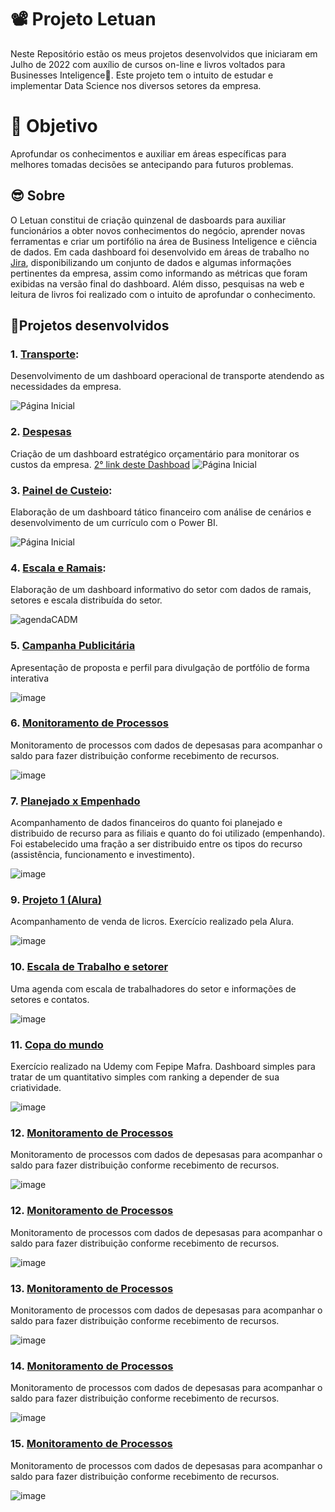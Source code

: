 # 📽 Projeto Letuan

Neste Repositório estão os meus projetos desenvolvidos que iniciaram em Julho de 2022 com auxílio de cursos on-line e livros voltados para Businesses Inteligence🧠. Este projeto tem o intuito de estudar e implementar Data Science nos diversos setores da empresa. 



# 🏁 Objetivo

Aprofundar os conhecimentos e auxiliar em áreas específicas para melhores tomadas decisões se antecipando para futuros problemas.



## 😎 Sobre  

O Letuan constitui de criação quinzenal de dasboards para auxiliar funcionários a obter novos conhecimentos do negócio, aprender novas ferramentas e criar um portifólio na área de Business Inteligence e ciência de dados. 
Em cada dashboard foi desenvolvido em áreas de trabalho no [Jira](https://leticiademelo.atlassian.net/jira/software/c/projects/CDES/boards/3?atlOrigin=eyJpIjoiODI0YThjZTU4NDY5NDBhZmI0MTEyZWM1YWQ2MDU4ZTYiLCJwIjoiaiJ9), disponibilizando um conjunto de dados e algumas informações pertinentes da empresa, assim como informando as métricas que foram exibidas na versão final do dashboard. Além disso, pesquisas na web e leitura de livros foi realizado com o intuito de aprofundar o conhecimento.

## 🔮Projetos desenvolvidos  





### 1. [Transporte](https://app.powerbi.com/view?r=eyJrIjoiYjYyMWQ4NGEtY2NiNi00ZTljLTlkZDQtMGY1NWZhZWRjOTIwIiwidCI6IjQ1NDhkNGRjLTBmM2YtNGJkYy1iZDVkLTA3NzUwZTBhMTRhZCJ9&pageName=ReportSection030dd542657455ca690b): 

Desenvolvimento de um dashboard operacional de transporte atendendo as necessidades da empresa.

![Página Inicial](https://github.com/victrovsky/Power-BI/blob/ed516aa103b82ab15f62e6502432aa48be25d835/Captura%20da%20Web_27-11-2022_31640_app.powerbi.com.jpeg)





### 2. [Despesas](https://app.powerbi.com/view?r=eyJrIjoiMThmZWE4NWQtOGRkYy00NTRkLThiY2EtOWFkYWJmMWE2YmQ0IiwidCI6IjQ1NDhkNGRjLTBmM2YtNGJkYy1iZDVkLTA3NzUwZTBhMTRhZCJ9&pageName=ReportSection)

Criação de um dashboard estratégico orçamentário para monitorar os custos da empresa.
[2° link deste Dashboad](https://app.powerbi.com/view?r=eyJrIjoiY2FmYjhmMTUtYmE4ZS00OWRkLWJjZjAtZTVhY2Y4N2ZiNWM1IiwidCI6IjQ1NDhkNGRjLTBmM2YtNGJkYy1iZDVkLTA3NzUwZTBhMTRhZCJ9&embedImagePlaceholder=true)
![Página Inicial](https://github.com/victrovsky/Power-BI/blob/9710ee20bcca4c54515c1ebcfcd9fafd45994ab3/despesa.jpg)





### 3. [Painel de Custeio](https://app.powerbi.com/view?r=eyJrIjoiNzczMmJiZDQtYzg4MC00YjFiLWJmNGItYWY4OGNlNDBjNDFkIiwidCI6IjQ1NDhkNGRjLTBmM2YtNGJkYy1iZDVkLTA3NzUwZTBhMTRhZCJ9&pageName=ReportSectiond35372800580dad00203): 

Elaboração de um dashboard tático financeiro com análise de cenários e desenvolvimento de um currículo com o Power BI.

![Página Inicial](https://github.com/victrovsky/Power-BI/blob/eb28e06fb13dce4df8b8895bbf1bb8d713008502/custeio.jpg)





### 4. [Escala e Ramais](https://app.powerbi.com/view?r=eyJrIjoiNmE5NTM1YjItODU0My00MzNmLThhNWUtMDQ3OTQ0MzU2MjI5IiwidCI6IjQ1NDhkNGRjLTBmM2YtNGJkYy1iZDVkLTA3NzUwZTBhMTRhZCJ9&pageName=ReportSection235be742a827c1619e6e): 

Elaboração de um dashboard informativo do setor com dados de ramais, setores e escala distribuída do setor.

![agendaCADM](https://user-images.githubusercontent.com/119130562/204148392-f61fc288-19a5-4028-9a33-4606caab2bc5.jpg)





### 5. [Campanha Publicitária](https://app.powerbi.com/view?r=eyJrIjoiMDBlNzU2MDQtN2YwOS00MjliLWIyYzgtNjUyZDcxNjNmNjliIiwidCI6IjQ1NDhkNGRjLTBmM2YtNGJkYy1iZDVkLTA3NzUwZTBhMTRhZCJ9)

Apresentação de proposta e perfil para divulgação de portfólio de forma interativa

![image](https://github.com/luanvsky/Painel-Power-BI/assets/119130562/cda0d69d-beab-4bcb-a13c-b4cb96ffa1d9)





### 6. [Monitoramento de Processos](https://app.powerbi.com/view?r=eyJrIjoiNTYzOGM5YTgtZTZjMC00ZmI0LWE4YWItOGZhYzg0MzE5MjUyIiwidCI6IjQ1NDhkNGRjLTBmM2YtNGJkYy1iZDVkLTA3NzUwZTBhMTRhZCJ9)

Monitoramento de processos com dados de depesasas para acompanhar o saldo para fazer distribuição conforme recebimento de recursos.

![image](https://github.com/luanvsky/Painel-Power-BI/assets/119130562/fb992964-7adc-4b33-b5c1-36c982da3109)





### 7. [Planejado x Empenhado](https://app.powerbi.com/view?r=eyJrIjoiNDg4N2VhYzUtNmE5MC00YjViLWFkMGMtODQyOWI1M2U2NjMxIiwidCI6IjQ1NDhkNGRjLTBmM2YtNGJkYy1iZDVkLTA3NzUwZTBhMTRhZCJ9)

Acompanhamento de dados financeiros do quanto foi planejado e distribuido de recurso para as filiais e quanto do foi utilizado (empenhando). Foi estabelecido uma fração a ser distribuido entre os tipos do recurso (assistência, funcionamento e investimento).

![image](https://github.com/luanvsky/Painel-Power-BI/assets/119130562/7173b9c3-f52b-45e7-99b4-2a04cc79c24f)





### 9. [Projeto 1 (Alura)](https://app.powerbi.com/view?r=eyJrIjoiNDk2MDYwMDktMjcwMC00YWNhLWFmOWQtMzQ5MTVkZWRlMTM3IiwidCI6IjQ1NDhkNGRjLTBmM2YtNGJkYy1iZDVkLTA3NzUwZTBhMTRhZCJ9)

Acompanhamento de venda de licros. Exercício realizado pela Alura.

![image](https://github.com/luanvsky/Painel-Power-BI/assets/119130562/e12249b6-0bb6-464c-9718-7ab59360a641)





### 10. [Escala de Trabalho e setorer](https://app.powerbi.com/view?r=eyJrIjoiOGY3NDMyZWYtMmQwZi00NjIyLTk2MDctYjMwZWVmMTk1YjI1IiwidCI6IjQ1NDhkNGRjLTBmM2YtNGJkYy1iZDVkLTA3NzUwZTBhMTRhZCJ9)

Uma agenda com escala de trabalhadores do setor e informações de setores e contatos.

![image](https://github.com/luanvsky/Painel-Power-BI/assets/119130562/89295956-668a-40ec-8a00-5d59b629c9da)





### 11. [Copa do mundo](https://app.powerbi.com/view?r=eyJrIjoiYzIyN2ZiMDQtYmE1YS00NzUyLWE2NmUtODEwMzcyZWEwMDVjIiwidCI6IjQ1NDhkNGRjLTBmM2YtNGJkYy1iZDVkLTA3NzUwZTBhMTRhZCJ9&embedImagePlaceholder=true)

Exercício realizado na Udemy com Fepipe Mafra. Dashboard simples para tratar de um quantitativo simples com ranking a depender de sua criatividade.

![image](https://github.com/luanvsky/Painel-Power-BI/assets/119130562/ffa3c935-1204-4e4c-b66e-492510ffbf8b)




### 12. [Monitoramento de Processos](https://app.powerbi.com/view?r=eyJrIjoiNTYzOGM5YTgtZTZjMC00ZmI0LWE4YWItOGZhYzg0MzE5MjUyIiwidCI6IjQ1NDhkNGRjLTBmM2YtNGJkYy1iZDVkLTA3NzUwZTBhMTRhZCJ9)

Monitoramento de processos com dados de depesasas para acompanhar o saldo para fazer distribuição conforme recebimento de recursos.

![image](https://github.com/luanvsky/Painel-Power-BI/assets/119130562/fb992964-7adc-4b33-b5c1-36c982da3109)
















### 12. [Monitoramento de Processos](https://app.powerbi.com/view?r=eyJrIjoiNTYzOGM5YTgtZTZjMC00ZmI0LWE4YWItOGZhYzg0MzE5MjUyIiwidCI6IjQ1NDhkNGRjLTBmM2YtNGJkYy1iZDVkLTA3NzUwZTBhMTRhZCJ9)

Monitoramento de processos com dados de depesasas para acompanhar o saldo para fazer distribuição conforme recebimento de recursos.

![image](https://github.com/luanvsky/Painel-Power-BI/assets/119130562/fb992964-7adc-4b33-b5c1-36c982da3109)

### 13. [Monitoramento de Processos](https://app.powerbi.com/view?r=eyJrIjoiNTYzOGM5YTgtZTZjMC00ZmI0LWE4YWItOGZhYzg0MzE5MjUyIiwidCI6IjQ1NDhkNGRjLTBmM2YtNGJkYy1iZDVkLTA3NzUwZTBhMTRhZCJ9)

Monitoramento de processos com dados de depesasas para acompanhar o saldo para fazer distribuição conforme recebimento de recursos.

![image](https://github.com/luanvsky/Painel-Power-BI/assets/119130562/fb992964-7adc-4b33-b5c1-36c982da3109)

### 14. [Monitoramento de Processos](https://app.powerbi.com/view?r=eyJrIjoiNTYzOGM5YTgtZTZjMC00ZmI0LWE4YWItOGZhYzg0MzE5MjUyIiwidCI6IjQ1NDhkNGRjLTBmM2YtNGJkYy1iZDVkLTA3NzUwZTBhMTRhZCJ9)

Monitoramento de processos com dados de depesasas para acompanhar o saldo para fazer distribuição conforme recebimento de recursos.

![image](https://github.com/luanvsky/Painel-Power-BI/assets/119130562/fb992964-7adc-4b33-b5c1-36c982da3109)

### 15. [Monitoramento de Processos](https://app.powerbi.com/view?r=eyJrIjoiNTYzOGM5YTgtZTZjMC00ZmI0LWE4YWItOGZhYzg0MzE5MjUyIiwidCI6IjQ1NDhkNGRjLTBmM2YtNGJkYy1iZDVkLTA3NzUwZTBhMTRhZCJ9)

Monitoramento de processos com dados de depesasas para acompanhar o saldo para fazer distribuição conforme recebimento de recursos.

![image](https://github.com/luanvsky/Painel-Power-BI/assets/119130562/fb992964-7adc-4b33-b5c1-36c982da3109)






